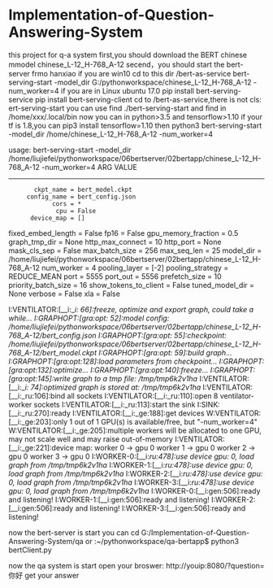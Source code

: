 # Implementation-of-Question-Answering-System

this project for q-a system
first,you should download the BERT chinese mmodel chinese_L-12_H-768_A-12
secend，you should start the bert-server frmo hanxiao
  if you are win10 cd to this dir /bert-as-service 
  bert-serving-start -model_dir G:/pythonworkspace/chinese_L-12_H-768_A-12 -num_worker=4
  if you are in Linux ubuntu 17.0
  pip install bert-serving-service
  pip install bert-serving-client
  cd to /bert-as-service,there is not cls: ert-serving-start 
  you can use find ./bert-serving-start 
  and find in /home/xxx/.local/bin
  now you can in python>3.5 and tensorflow>1.10 if your tf is 1.8,you can pip3 install tensorflow=1.10
  then  python3 bert-serving-start -model_dir /home/chinese_L-12_H-768_A-12 -num_worker=4
  
  
  
  usage: bert-serving-start -model_dir /home/liujiefei/pythonworkspace/06bertserver/02bertapp/chinese_L-12_H-768_A-12 -num_worker=4
                 ARG   VALUE
__________________________________________________
           ckpt_name = bert_model.ckpt
         config_name = bert_config.json
                cors = *
                 cpu = False
          device_map = []
  fixed_embed_length = False
                fp16 = False
 gpu_memory_fraction = 0.5
       graph_tmp_dir = None
    http_max_connect = 10
           http_port = None
        mask_cls_sep = False
      max_batch_size = 256
         max_seq_len = 25
           model_dir = /home/liujiefei/pythonworkspace/06bertserver/02bertapp/chinese_L-12_H-768_A-12
          num_worker = 4
       pooling_layer = [-2]
    pooling_strategy = REDUCE_MEAN
                port = 5555
            port_out = 5556
       prefetch_size = 10
 priority_batch_size = 16
show_tokens_to_client = False
     tuned_model_dir = None
             verbose = False
                 xla = False

I:VENTILATOR:[__i:__i: 66]:freeze, optimize and export graph, could take a while...
I:GRAPHOPT:[gra:opt: 52]:model config: /home/liujiefei/pythonworkspace/06bertserver/02bertapp/chinese_L-12_H-768_A-12/bert_config.json
I:GRAPHOPT:[gra:opt: 55]:checkpoint: /home/liujiefei/pythonworkspace/06bertserver/02bertapp/chinese_L-12_H-768_A-12/bert_model.ckpt
I:GRAPHOPT:[gra:opt: 59]:build graph...
I:GRAPHOPT:[gra:opt:128]:load parameters from checkpoint...
I:GRAPHOPT:[gra:opt:132]:optimize...
I:GRAPHOPT:[gra:opt:140]:freeze...
I:GRAPHOPT:[gra:opt:145]:write graph to a tmp file: /tmp/tmp6k2v1ha_
I:VENTILATOR:[__i:__i: 74]:optimized graph is stored at: /tmp/tmp6k2v1ha_
I:VENTILATOR:[__i:_ru:106]:bind all sockets
I:VENTILATOR:[__i:_ru:110]:open 8 ventilator-worker sockets
I:VENTILATOR:[__i:_ru:113]:start the sink
I:SINK:[__i:_ru:270]:ready
I:VENTILATOR:[__i:_ge:188]:get devices
W:VENTILATOR:[__i:_ge:203]:only 1 out of 1 GPU(s) is available/free, but "-num_worker=4"
W:VENTILATOR:[__i:_ge:205]:multiple workers will be allocated to one GPU, may not scale well and may raise out-of-memory
I:VENTILATOR:[__i:_ge:221]:device map: 
		worker  0 -> gpu  0
		worker  1 -> gpu  0
		worker  2 -> gpu  0
		worker  3 -> gpu  0
I:WORKER-0:[__i:_ru:478]:use device gpu: 0, load graph from /tmp/tmp6k2v1ha_
I:WORKER-1:[__i:_ru:478]:use device gpu: 0, load graph from /tmp/tmp6k2v1ha_
I:WORKER-2:[__i:_ru:478]:use device gpu: 0, load graph from /tmp/tmp6k2v1ha_
I:WORKER-3:[__i:_ru:478]:use device gpu: 0, load graph from /tmp/tmp6k2v1ha_
I:WORKER-0:[__i:gen:506]:ready and listening!
I:WORKER-1:[__i:gen:506]:ready and listening!
I:WORKER-2:[__i:gen:506]:ready and listening!
I:WORKER-3:[__i:gen:506]:ready and listening!

now the bert-server is start
you can cd G:/Implementation-of-Question-Answering-System/qa
or :~/pythonworkspace/qa-bertapp$ python3 bertClient.py

now the qa system is start
open your broswer:
http://youip:8080/?question=你好
get your answer

